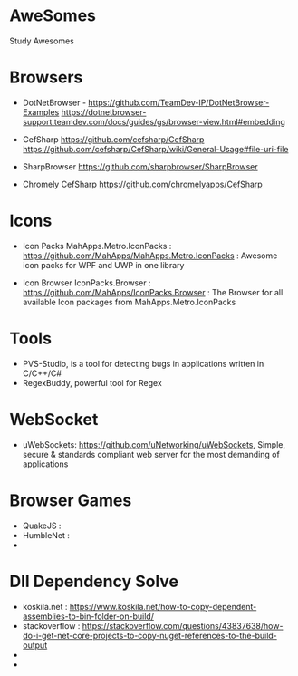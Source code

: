 # AweSomes
Study Awesomes

# Browsers

- DotNetBrowser  - 
    https://github.com/TeamDev-IP/DotNetBrowser-Examples 
    https://dotnetbrowser-support.teamdev.com/docs/guides/gs/browser-view.html#embedding

- CefSharp 
    https://github.com/cefsharp/CefSharp
    https://github.com/cefsharp/CefSharp/wiki/General-Usage#file-uri-file
    
- SharpBrowser 
    https://github.com/sharpbrowser/SharpBrowser
    
- Chromely CefSharp
    https://github.com/chromelyapps/CefSharp
  
  
# Icons

- Icon Packs
    MahApps.Metro.IconPacks : https://github.com/MahApps/MahApps.Metro.IconPacks : Awesome icon packs for WPF and UWP in one library
    
- Icon Browser
    IconPacks.Browser : https://github.com/MahApps/IconPacks.Browser : The Browser for all available Icon packages from MahApps.Metro.IconPacks
    
# Tools

  - PVS-Studio, is a tool for detecting bugs in applications written in C/C++/C#
  - RegexBuddy, powerful tool for Regex 

# WebSocket
  - uWebSockets: https://github.com/uNetworking/uWebSockets,  Simple, secure & standards compliant web server for the most demanding of applications

# Browser Games
  - QuakeJS : 
  - HumbleNet :
  - 

# Dll Dependency Solve
  - koskila.net : https://www.koskila.net/how-to-copy-dependent-assemblies-to-bin-folder-on-build/
  - stackoverflow : https://stackoverflow.com/questions/43837638/how-do-i-get-net-core-projects-to-copy-nuget-references-to-the-build-output
  - 
  - 
